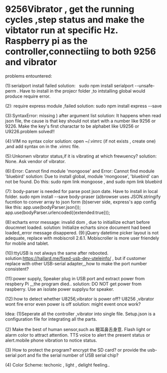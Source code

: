 # 9256Vibrator , get the running cycles ,step status and make the vibtator run at specific Hz. Raspberry pi as the controller,connectiing to both 9256 and vibrator

problems entountered:

(1):serialport install failed
solution:
   sudo npm install serialport --unsafe-perm . Have to install in the projecr folder ,to intstalling global would produce require error.
   
(2): require express module ,failed
solution:
   sudo npm install express --save
   
(3):SyntaxError: missing ) after argument list
solution:
    It happens when read json file, the cause is that key should not start with a number like 9256 or 9226. Make the key's first charactar to be alphabet like U9256 or U9226.problem solved!!
 
(4):VIM no syntax color
solution:
   open ~/.vimrc (if not exists , create one) ,and add  syntax on in the .vimrc file.
   
(5):Unkonwn vibrator status,if it is vibrating at which frewuency?
solution:
   None. Ask vendor of vibrator.
 
(6):Error: Cannot find module 'mongoose' and Error: Cannot find module 'bluebird'
solution: Due to install global, module 'mongoose', 'bluebird' can not be found. Do this: sudo npm link mongoose  , and sudo npm link bluebird

(7): body-parser is needed for parse post json date. Have to install in local folder. sudo npm install --save body-praser
(a)browser uses JSON.stringify fucntion to conver array to json form
(b)server side, express's app config like this:
       app.use(bodyParser.json());
       app.use(bodyParser.urlencoded({extended:true}));
       
(8):echarts error message: invalid dom , due to initiallize echart before doucmnet loaded.
solution:
   Initialize echarts since document had beed loaded,,error message disappered.
(9):jQuery datetime picker layout is not adequate, replace with mobiscroll 2.6.1. Mobiscroller is more user friendely for mobile and tablet.

(10):ttyUSB is not always the same after rebooted.
solution:https://hallard.me/fixed-usb-dev-uteleinfo/ , but if customer replace with other USB-serial adapter,,,how to make the port number consistent?

(11):power supply, Speaker plug in USB port and extract power from respbery Pi ,,,the program died..
solution: DO NOT get power from raspberry. Use an isolate power supplyu for speaker.

(12):how to detect whether U8256,vibrator is power off? U8256 ,vibrator wont fire error even power is off
solution: might event once work?

Idea:
(1)Seperate all the controller ,vibrator into single file. Setup.json is a configuration file for integrating all the parts.

(2) Make the best of human sensor,such as 眼耳鼻舌身意. Flash light or alarm color to attract attention. TTS voice to alert the present status or alert.mobile phone vibration to notice status.

(3) How to protect the program? encrypt the SD card? or provide the usb-serial port and fix the serial number of USB serial chip?

(4) Color Scheme: techonic , light , delight feeling..
